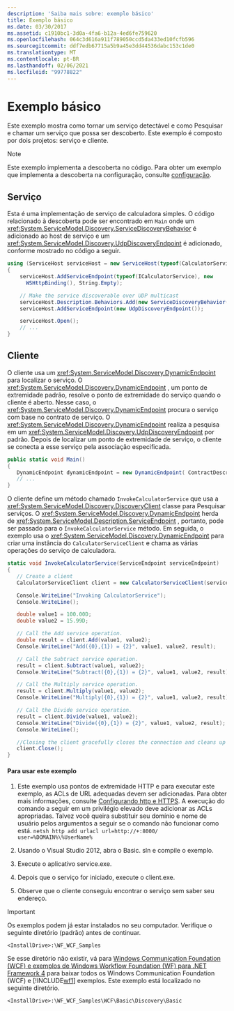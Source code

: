 ```yaml
---
description: 'Saiba mais sobre: exemplo básico'
title: Exemplo básico
ms.date: 03/30/2017
ms.assetid: c1910bc1-3d0a-4fa6-b12a-4ed6fe759620
ms.openlocfilehash: 064c3d616a911f789050ccd5da433ed10fcfb596
ms.sourcegitcommit: ddf7edb67715a5b9a45e3dd44536dabc153c1de0
ms.translationtype: MT
ms.contentlocale: pt-BR
ms.lasthandoff: 02/06/2021
ms.locfileid: "99778822"
---
```

# <a name="basic-sample"></a>Exemplo básico

Este exemplo mostra como tornar um serviço detectável e como Pesquisar e chamar um serviço que possa ser descoberto. Este exemplo é composto por dois projetos: serviço e cliente.

> [!NOTE]
> Este exemplo implementa a descoberta no código.  Para obter um exemplo que implementa a descoberta na configuração, consulte [configuração](configuration-sample.md).

## <a name="service"></a>Serviço

Esta é uma implementação de serviço de calculadora simples. O código relacionado à descoberta pode ser encontrado em `Main` onde um <xref:System.ServiceModel.Discovery.ServiceDiscoveryBehavior> é adicionado ao host de serviço e um <xref:System.ServiceModel.Discovery.UdpDiscoveryEndpoint> é adicionado, conforme mostrado no código a seguir.

```csharp
using (ServiceHost serviceHost = new ServiceHost(typeof(CalculatorService), baseAddress))
{
    serviceHost.AddServiceEndpoint(typeof(ICalculatorService), new
      WSHttpBinding(), String.Empty);

    // Make the service discoverable over UDP multicast
    serviceHost.Description.Behaviors.Add(new ServiceDiscoveryBehavior());
    serviceHost.AddServiceEndpoint(new UdpDiscoveryEndpoint());

    serviceHost.Open();
    // ...
}
```

## <a name="client"></a>Cliente

O cliente usa um <xref:System.ServiceModel.Discovery.DynamicEndpoint> para localizar o serviço. O <xref:System.ServiceModel.Discovery.DynamicEndpoint> , um ponto de extremidade padrão, resolve o ponto de extremidade do serviço quando o cliente é aberto. Nesse caso, o <xref:System.ServiceModel.Discovery.DynamicEndpoint> procura o serviço com base no contrato de serviço. O <xref:System.ServiceModel.Discovery.DynamicEndpoint> realiza a pesquisa em um <xref:System.ServiceModel.Discovery.UdpDiscoveryEndpoint> por padrão. Depois de localizar um ponto de extremidade de serviço, o cliente se conecta a esse serviço pela associação especificada.

```csharp
public static void Main()
{
   DynamicEndpoint dynamicEndpoint = new DynamicEndpoint( ContractDescription.GetContract(typeof(ICalculatorService)), new WSHttpBinding());
   // ...
}
```

O cliente define um método chamado `InvokeCalculatorService` que usa a <xref:System.ServiceModel.Discovery.DiscoveryClient> classe para Pesquisar serviços. O <xref:System.ServiceModel.Discovery.DynamicEndpoint> herda de <xref:System.ServiceModel.Description.ServiceEndpoint> , portanto, pode ser passado para o `InvokeCalculatorService` método. Em seguida, o exemplo usa o <xref:System.ServiceModel.Discovery.DynamicEndpoint> para criar uma instância do `CalculatorServiceClient` e chama as várias operações do serviço de calculadora.

```csharp
static void InvokeCalculatorService(ServiceEndpoint serviceEndpoint)
{
   // Create a client
   CalculatorServiceClient client = new CalculatorServiceClient(serviceEndpoint);

   Console.WriteLine("Invoking CalculatorService");
   Console.WriteLine();

   double value1 = 100.00D;
   double value2 = 15.99D;

   // Call the Add service operation.
   double result = client.Add(value1, value2);
   Console.WriteLine("Add({0},{1}) = {2}", value1, value2, result);

   // Call the Subtract service operation.
   result = client.Subtract(value1, value2);
   Console.WriteLine("Subtract({0},{1}) = {2}", value1, value2, result);

   // Call the Multiply service operation.
   result = client.Multiply(value1, value2);
   Console.WriteLine("Multiply({0},{1}) = {2}", value1, value2, result);

   // Call the Divide service operation.
   result = client.Divide(value1, value2);
   Console.WriteLine("Divide({0},{1}) = {2}", value1, value2, result);
   Console.WriteLine();

   //Closing the client gracefully closes the connection and cleans up resources
   client.Close();
}
```

#### <a name="to-use-this-sample"></a>Para usar este exemplo

1. Este exemplo usa pontos de extremidade HTTP e para executar este exemplo, as ACLs de URL adequadas devem ser adicionadas. Para obter mais informações, consulte [Configurando http e HTTPS](../feature-details/configuring-http-and-https.md). A execução do comando a seguir em um privilégio elevado deve adicionar as ACLs apropriadas. Talvez você queira substituir seu domínio e nome de usuário pelos argumentos a seguir se o comando não funcionar como está. `netsh http add urlacl url=http://+:8000/ user=%DOMAIN%\%UserName%`

2. Usando o Visual Studio 2012, abra o Basic. sln e compile o exemplo.

3. Execute o aplicativo service.exe.

4. Depois que o serviço for iniciado, execute o client.exe.

5. Observe que o cliente conseguiu encontrar o serviço sem saber seu endereço.

> [!IMPORTANT]
> Os exemplos podem já estar instalados no seu computador. Verifique o seguinte diretório (padrão) antes de continuar.
>
> `<InstallDrive>:\WF_WCF_Samples`
>
> Se esse diretório não existir, vá para [Windows Communication Foundation (WCF) e exemplos de Windows Workflow Foundation (WF) para .NET Framework 4](https://www.microsoft.com/download/details.aspx?id=21459) para baixar todos os Windows Communication Foundation (WCF) e [!INCLUDE[wf1](../../../../includes/wf1-md.md)] exemplos. Este exemplo está localizado no seguinte diretório.
>
> `<InstallDrive>:\WF_WCF_Samples\WCF\Basic\Discovery\Basic`
